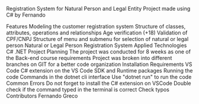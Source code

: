Registration System for Natural Person and Legal Entity
Project made using C# by Fernando

Features
Modeling the customer registration system
Structure of classes, attributes, operations and relationships
Age verification (+18)
Validation of CPF/CNPJ
Structure of menu and submenu for selection of natural or legal person
Natural or Legal Person Registration System
Applied Technologies
C#
.NET
Project Planning
The project was conducted for 8 weeks as one of the Back-end course requirements
Project was broken into different branches on GIT for a better code organization
Installation Requirements
VS Code
C# extension on the VS Code
SDK and Runtime packages
Running the code
Commands in the dotnet cli interface
Use "dotnet run" to run the code
Common Errors
Do not forget to install the C# extension on VSCode
Double check if the command typed in the terminal is correct
Check typos
Contributors
Fernando Greco

